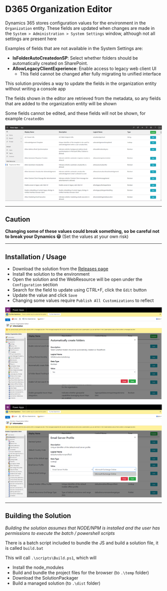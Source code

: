 # D365 Organization Editor
Dynamics 365 stores configuration values for the environment in the `Organization` entity. These fields are updated when changes are made in the `System > Administration > System Settings` window, although not all settings are present here

Examples of fields that are not available in the System Settings are:
- __IsFolderAutoCreatedonSP__: Select whether folders should be automatically created on SharePoint.
- __AllowLegacyClientExperience__: Enable access to legacy web client UI
  - This field cannot be changed after fully migrating to unified interface

This solution provides a way to update the fields in the organization entity without writing a console app

The fields shown in the editor are retrieved from the metadata, so any fields that are added to the organization entity will be shown

Some fields cannot be edited, and these fields will not be shown, for example `CreatedOn`

![Example image](./img/root.png)

---

## Caution
**Changing some of these values could break something, so be careful not to break your Dynamics 😃**
(Set the values at your own risk)

---

## Installation / Usage
- Download the solution from the [Releases page](https://github.com/cathalnoonan/d365-organization-editor/releases)
- Install the solution to the environment
- Open the solution and the WebResource will be open under the `Configuration` section
- Search for the field to update using CTRL+F, click the `Edit` button
- Update the value and click `Save`
- Changing some values require `Publish All Customizations` to reflect 

![Example usage 1](./img/sample-1.png)

![Example usage 2](./img/sample-2.png)

---

## Building the Solution
_Building the solution assumes that NODE/NPM is installed and the user has permissions to execute the batch / powershell scripts_

There is a batch script included to bundle the JS and build a solution file, it is called `build.bat`

This will call `.\scripts\Build.ps1`, which will
- Install the node_modules
- Build and bundle the project files for the browser (to `.\temp` folder)
- Download the SolutionPackager
- Build a managed solution (to `.\dist` folder)
